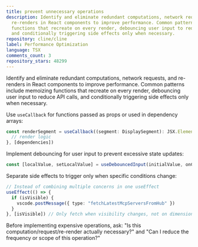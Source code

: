 ```yaml
---
title: prevent unnecessary operations
description: Identify and eliminate redundant computations, network requests, and
  re-renders in React components to improve performance. Common patterns include memoizing
  functions that recreate on every render, debouncing user input to reduce API calls,
  and conditionally triggering side effects only when necessary.
repository: cline/cline
label: Performance Optimization
language: TSX
comments_count: 3
repository_stars: 48299
---
```


Identify and eliminate redundant computations, network requests, and re-renders in React components to improve performance. Common patterns include memoizing functions that recreate on every render, debouncing user input to reduce API calls, and conditionally triggering side effects only when necessary.

Use `useCallback` for functions passed as props or used in dependency arrays:
```typescript
const renderSegment = useCallback((segment: DisplaySegment): JSX.Element => {
  // render logic
}, [dependencies])
```

Implement debouncing for user input to prevent excessive state updates:
```typescript
const [localValue, setLocalValue] = useDebouncedInput(initialValue, onChange)
```

Separate side effects to trigger only when specific conditions change:
```typescript
// Instead of combining multiple concerns in one useEffect
useEffect(() => {
  if (isVisible) {
    vscode.postMessage({ type: "fetchLatestMcpServersFromHub" })
  }
}, [isVisible]) // Only fetch when visibility changes, not on dimension changes
```

Before implementing expensive operations, ask: "Is this computation/request/re-render actually necessary?" and "Can I reduce the frequency or scope of this operation?"